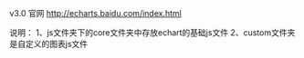 v3.0
官网
http://echarts.baidu.com/index.html

说明：
1、js文件夹下的core文件夹中存放echart的基础js文件
2、custom文件夹是自定义的图表js文件